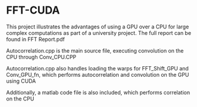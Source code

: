 # FFT-CUDA

This project illustrates the advantages of using a GPU over a CPU for large complex computations as part of a university project.
The full report can be found in FFT Report.pdf

Autocorrelation.cpp is the main source file, executing convolution on the CPU through Conv_CPU.CPP

Autocorrelation.cpp also handles loading the warps for FFT_Shift_GPU and Conv_GPU_fn, which performs autocorrelation and convolution on the GPU using CUDA

Additionally, a matlab code file is also included, which performs correlation on the CPU